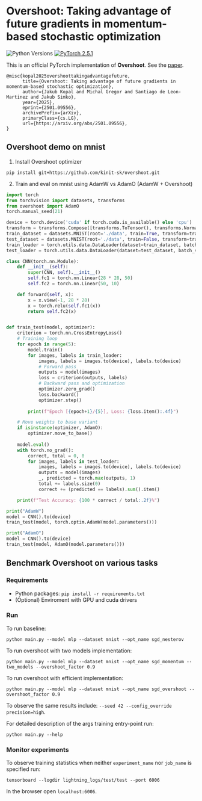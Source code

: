 # Overshoot: Taking advantage of future gradients in momentum-based stochastic optimization

![Python Versions](https://img.shields.io/badge/python-3.11%20%7C%203.12%20%7C%203.13-blue)
[![PyTorch 2.5.1](https://img.shields.io/badge/PyTorch-2.5.1-brightgreen)](https://pytorch.org/get-started/previous-versions/)

This is an official PyTorch implementation of **Overshoot**. See the [paper](https://arxiv.org/abs/2501.09556).

```
@misc{kopal2025overshoottakingadvantagefuture,
      title={Overshoot: Taking advantage of future gradients in momentum-based stochastic optimization}, 
      author={Jakub Kopal and Michal Gregor and Santiago de Leon-Martinez and Jakub Simko},
      year={2025},
      eprint={2501.09556},
      archivePrefix={arXiv},
      primaryClass={cs.LG},
      url={https://arxiv.org/abs/2501.09556}, 
}
```

## Overshoot demo on mnist

1. Install Overshoot optimizer
```
pip install git+https://github.com/kinit-sk/overshoot.git
```
2. Train and eval on mnist using AdamW vs AdamO (AdamW + Overshoot)

```python
import torch
from torchvision import datasets, transforms
from overshoot import AdamO
torch.manual_seed(21)

device = torch.device('cuda' if torch.cuda.is_available() else 'cpu')
transform = transforms.Compose([transforms.ToTensor(), transforms.Normalize((0.5,), (0.5,))])
train_dataset = datasets.MNIST(root='./data', train=True, transform=transform, download=True)
test_dataset = datasets.MNIST(root='./data', train=False, transform=transform)
train_loader = torch.utils.data.DataLoader(dataset=train_dataset, batch_size=64, shuffle=True)
test_loader = torch.utils.data.DataLoader(dataset=test_dataset, batch_size=64, shuffle=False)

class CNN(torch.nn.Module):
    def __init__(self):
        super(CNN, self).__init__()
        self.fc1 = torch.nn.Linear(28 * 28, 50)
        self.fc2 = torch.nn.Linear(50, 10)

    def forward(self, x):
        x = x.view(-1, 28 * 28)
        x = torch.relu(self.fc1(x))
        return self.fc2(x)


def train_test(model, optimizer):
    criterion = torch.nn.CrossEntropyLoss()
    # Training loop
    for epoch in range(5):
        model.train()
        for images, labels in train_loader:
            images, labels = images.to(device), labels.to(device)
            # Forward pass
            outputs = model(images)
            loss = criterion(outputs, labels)
            # Backward pass and optimization
            optimizer.zero_grad()
            loss.backward()
            optimizer.step()
        
        print(f"Epoch [{epoch+1}/{5}], Loss: {loss.item():.4f}")

    # Move weights to base variant
    if isinstance(optimizer, AdamO):
        optimizer.move_to_base() 
        
    model.eval()
    with torch.no_grad():
        correct, total = 0, 0
        for images, labels in test_loader:
            images, labels = images.to(device), labels.to(device)
            outputs = model(images)
            _, predicted = torch.max(outputs, 1)
            total += labels.size(0)
            correct += (predicted == labels).sum().item()

    print(f"Test Accuracy: {100 * correct / total:.2f}%")

print("AdamW")
model = CNN().to(device)
train_test(model, torch.optim.AdamW(model.parameters()))

print("AdamO")
model = CNN().to(device)
train_test(model, AdamO(model.parameters()))
```
## Benchmark Overshoot on various tasks

### Requirements

 - Python packages: `pip install -r requirements.txt`
 - (Optional) Enviroment with GPU and cuda drivers

### Run

To run baseline:
```
python main.py --model mlp --dataset mnist --opt_name sgd_nesterov
```
To run overshoot with two models implementation:
```
python main.py --model mlp --dataset mnist --opt_name sgd_momentum --two_models --overshoot_factor 0.9
```
To run overshoot with efficient implementation:
```
python main.py --model mlp --dataset mnist --opt_name sgd_overshoot --overshoot_factor 0.9
```
To observe the same results include: `--seed 42 --config_override precision=high`.

For detailed description of the args training entry-point run:
```
python main.py --help
```

### Monitor experiments
To observe training statistics when neither `experiment_name` nor `job_name` is specified run:
```
tensorboard --logdir lightning_logs/test/test --port 6006
```
In the browser open `localhost:6006`.


